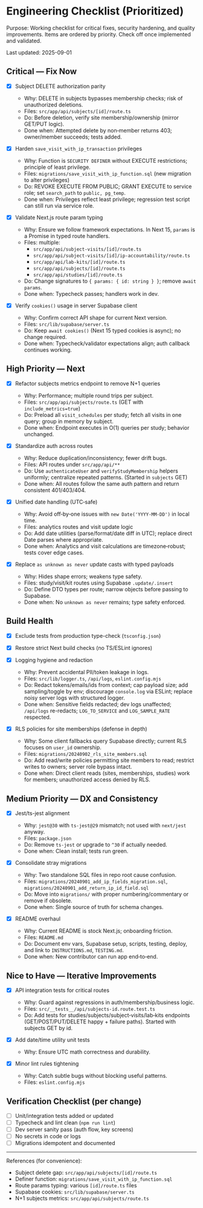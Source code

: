 # Engineering Checklist (Prioritized)

Purpose: Working checklist for critical fixes, security hardening, and quality improvements. Items are ordered by priority. Check off once implemented and validated.

Last updated: 2025-09-01

## Critical — Fix Now

- [x] Subject DELETE authorization parity
  - Why: DELETE in subjects bypasses membership checks; risk of unauthorized deletions.
  - Files: `src/app/api/subjects/[id]/route.ts`
  - Do: Before deletion, verify site membership/ownership (mirror GET/PUT logic).
  - Done when: Attempted delete by non‑member returns 403; owner/member succeeds; tests added.

- [x] Harden `save_visit_with_ip_transaction` privileges
  - Why: Function is `SECURITY DEFINER` without EXECUTE restrictions; principle of least privilege.
  - Files: `migrations/save_visit_with_ip_function.sql` (new migration to alter privileges)
  - Do: REVOKE EXECUTE FROM PUBLIC; GRANT EXECUTE to service role; set `search_path` to `public, pg_temp`.
  - Done when: Privileges reflect least privilege; regression test script can still run via service role.

- [x] Validate Next.js route param typing
  - Why: Ensure we follow framework expectations. In Next 15, `params` is a Promise in typed route handlers.
  - Files: multiple:
    - `src/app/api/subject-visits/[id]/route.ts`
    - `src/app/api/subject-visits/[id]/ip-accountability/route.ts`
    - `src/app/api/lab-kits/[id]/route.ts`
    - `src/app/api/subjects/[id]/route.ts`
    - `src/app/api/studies/[id]/route.ts`
  - Do: Change signatures to `{ params: { id: string } }`; remove `await params`.
  - Done when: Typecheck passes; handlers work in dev.

- [x] Verify `cookies()` usage in server Supabase client
  - Why: Confirm correct API shape for current Next version.
  - Files: `src/lib/supabase/server.ts`
  - Do: Keep `await cookies()` (Next 15 typed cookies is async); no change required.
  - Done when: Typecheck/validator expectations align; auth callback continues working.

## High Priority — Next

- [x] Refactor subjects metrics endpoint to remove N+1 queries
  - Why: Performance; multiple round trips per subject.
  - Files: `src/app/api/subjects/route.ts` (GET with `include_metrics=true`)
  - Do: Preload all `visit_schedules` per study; fetch all visits in one query; group in memory by subject.
  - Done when: Endpoint executes in O(1) queries per study; behavior unchanged.

- [x] Standardize auth across routes
  - Why: Reduce duplication/inconsistency; fewer drift bugs.
  - Files: API routes under `src/app/api/**`
  - Do: Use `authenticateUser` and `verifyStudyMembership` helpers uniformly; centralize repeated patterns. (Started in `subjects` GET)
  - Done when: All routes follow the same auth pattern and return consistent 401/403/404.

- [x] Unified date handling (UTC‑safe)
  - Why: Avoid off‑by‑one issues with `new Date('YYYY-MM-DD')` in local time.
  - Files: analytics routes and visit update logic
  - Do: Add date utilities (parse/format/date diff in UTC); replace direct Date parses where appropriate.
  - Done when: Analytics and visit calculations are timezone‑robust; tests cover edge cases.

- [x] Replace `as unknown as never` update casts with typed payloads
  - Why: Hides shape errors; weakens type safety.
  - Files: study/visit/kit routes using Supabase `.update/.insert`
  - Do: Define DTO types per route; narrow objects before passing to Supabase.
  - Done when: No `unknown as never` remains; type safety enforced.

## Build Health

- [x] Exclude tests from production type-check (`tsconfig.json`)
- [x] Restore strict Next build checks (no TS/ESLint ignores)

- [x] Logging hygiene and redaction
  - Why: Prevent accidental PII/token leakage in logs.
  - Files: `src/lib/logger.ts`, `/api/logs`, `eslint.config.mjs`
  - Do: Redact tokens/emails/ids from context; cap payload size; add sampling/toggle by env; discourage `console.log` via ESLint; replace noisy server logs with structured logger.
  - Done when: Sensitive fields redacted; dev logs unaffected; `/api/logs` re-redacts; `LOG_TO_SERVICE` and `LOG_SAMPLE_RATE` respected.

- [x] RLS policies for site memberships (defense in depth)
  - Why: Some client fallbacks query Supabase directly; current RLS focuses on `user_id` ownership.
  - Files: `migrations/20240902_rls_site_members.sql`
  - Do: Add read/write policies permitting site members to read; restrict writes to owners; server role bypass intact.
  - Done when: Direct client reads (sites, memberships, studies) work for members; unauthorized access denied by RLS.

## Medium Priority — DX and Consistency

- [x] Jest/ts-jest alignment
  - Why: `jest@30` with `ts-jest@29` mismatch; not used with `next/jest` anyway.
  - Files: `package.json`
  - Do: Remove `ts-jest` or upgrade to `^30` if actually needed.
  - Done when: Clean install; tests run green.

- [x] Consolidate stray migrations
  - Why: Two standalone SQL files in repo root cause confusion.
  - Files: `migrations/20240901_add_ip_fields_migration.sql`, `migrations/20240901_add_return_ip_id_field.sql`
  - Do: Move into `migrations/` with proper numbering/commentary or remove if obsolete.
  - Done when: Single source of truth for schema changes.

- [x] README overhaul
  - Why: Current README is stock Next.js; onboarding friction.
  - Files: `README.md`
  - Do: Document env vars, Supabase setup, scripts, testing, deploy, and link to `INSTRUCTIONS.md`, `TESTING.md`.
  - Done when: New contributor can run app end‑to‑end.

## Nice to Have — Iterative Improvements

- [x] API integration tests for critical routes
  - Why: Guard against regressions in auth/membership/business logic.
  - Files: `src/__tests__/api/subjects-id.route.test.ts`
  - Do: Add tests for studies/subjects/subject‑visits/lab‑kits endpoints (GET/POST/PUT/DELETE happy + failure paths). Started with subjects GET by id.

- [x] Add date/time utility unit tests
  - Why: Ensure UTC math correctness and durability.

- [x] Minor lint rules tightening
  - Why: Catch subtle bugs without blocking useful patterns.
  - Files: `eslint.config.mjs`

## Verification Checklist (per change)

- [ ] Unit/integration tests added or updated
- [ ] Typecheck and lint clean (`npm run lint`)
- [ ] Dev server sanity pass (auth flow, key screens)
- [ ] No secrets in code or logs
- [ ] Migrations idempotent and documented

---

References (for convenience):
- Subject delete gap: `src/app/api/subjects/[id]/route.ts`
- Definer function: `migrations/save_visit_with_ip_function.sql`
- Route params typing: various `[id]/route.ts` files
- Supabase cookies: `src/lib/supabase/server.ts`
- N+1 subjects metrics: `src/app/api/subjects/route.ts`
